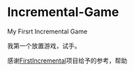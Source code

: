 # Incremental-Game
My Firsrt Incremental Game

我第一个放置游戏，试手。

感谢[FirstIncremental](https://github.com/Tunvior/FirstIncremental)项目给予的参考，帮助
